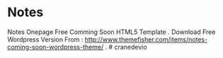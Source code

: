 Notes 
=========

Notes Onepage Free Comming Soon HTML5 Template .
Download Free Wordpress Version From : http://www.themefisher.com/items/notes-coming-soon-wordpress-theme/ . # cranedevio

